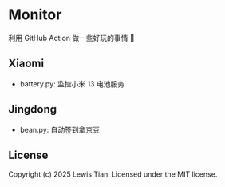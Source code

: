# Monitor

利用 GitHub Action 做一些好玩的事情 🤣

## Xiaomi

- battery.py: 监控小米 13 电池服务

## Jingdong

- bean.py: 自动签到拿京豆

## License

Copyright (c) 2025 Lewis Tian. Licensed under the MIT license.
